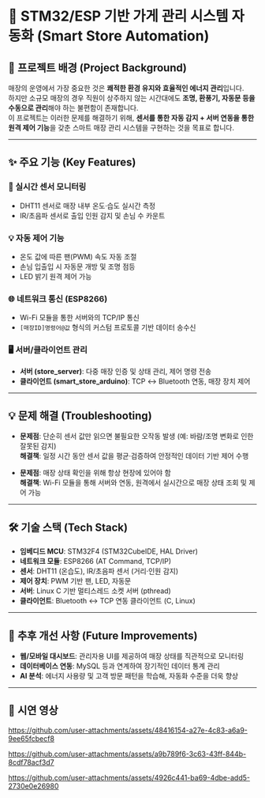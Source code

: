 # 🏪 STM32/ESP 기반 가게 관리 시스템 자동화 (Smart Store Automation)

## 📝 프로젝트 배경 (Project Background)

매장의 운영에서 가장 중요한 것은 **쾌적한 환경 유지와 효율적인 에너지 관리**입니다.  
하지만 소규모 매장의 경우 직원이 상주하지 않는 시간대에도 **조명, 환풍기, 자동문 등을 수동으로 관리**해야 하는 불편함이 존재합니다.  
이 프로젝트는 이러한 문제를 해결하기 위해, **센서를 통한 자동 감지 + 서버 연동을 통한 원격 제어 기능**을 갖춘 스마트 매장 관리 시스템을 구현하는 것을 목표로 합니다.  

---

## ✨ 주요 기능 (Key Features)

### 📡 실시간 센서 모니터링
- DHT11 센서로 매장 내부 온도·습도 실시간 측정  
- IR/초음파 센서로 출입 인원 감지 및 손님 수 카운트  

### 💡 자동 제어 기능
- 온도 값에 따른 팬(PWM) 속도 자동 조절  
- 손님 입출입 시 자동문 개방 및 조명 점등  
- LED 밝기 원격 제어 가능  

### 🌐 네트워크 통신 (ESP8266)
- Wi-Fi 모듈을 통한 서버와의 TCP/IP 통신  
- `[매장ID]명령어@값` 형식의 커스텀 프로토콜 기반 데이터 송수신  

### 🖥 서버/클라이언트 관리
- **서버 (store_server)**: 다중 매장 인증 및 상태 관리, 제어 명령 전송  
- **클라이언트 (smart_store_arduino)**: TCP ↔ Bluetooth 연동, 매장 장치 제어  

---

## 💡 문제 해결 (Troubleshooting)

- **문제점**: 단순히 센서 값만 읽으면 불필요한 오작동 발생 (예: 바람/조명 변화로 인한 잘못된 감지)  
  **해결책**: 일정 시간 동안 센서 값을 평균·검증하여 안정적인 데이터 기반 제어 수행  

- **문제점**: 매장 상태 확인을 위해 항상 현장에 있어야 함  
  **해결책**: Wi-Fi 모듈을 통해 서버와 연동, 원격에서 실시간으로 매장 상태 조회 및 제어 가능  

---

## 🛠️ 기술 스택 (Tech Stack)

- **임베디드 MCU**: STM32F4 (STM32CubeIDE, HAL Driver)  
- **네트워크 모듈**: ESP8266 (AT Command, TCP/IP)  
- **센서**: DHT11 (온습도), IR/초음파 센서 (거리·인원 감지)  
- **제어 장치**: PWM 기반 팬, LED, 자동문  
- **서버**: Linux C 기반 멀티스레드 소켓 서버 (pthread)  
- **클라이언트**: Bluetooth ↔ TCP 연동 클라이언트 (C, Linux)  

---

## 📝 추후 개선 사항 (Future Improvements)

- **웹/모바일 대시보드**: 관리자용 UI를 제공하여 매장 상태를 직관적으로 모니터링  
- **데이터베이스 연동**: MySQL 등과 연계하여 장기적인 데이터 통계 관리  
- **AI 분석**: 에너지 사용량 및 고객 방문 패턴을 학습해, 자동화 수준을 더욱 향상  

---

## 🎥 시연 영상


https://github.com/user-attachments/assets/48416154-a27e-4c83-a6a9-9ee65fcbecf8



https://github.com/user-attachments/assets/a9b789f6-3c63-43ff-844b-8cdf78acf3d7



https://github.com/user-attachments/assets/4926c441-ba69-4dbe-add5-2730e0e26980


